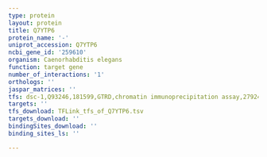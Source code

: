 ```yaml
---
type: protein
layout: protein
title: Q7YTP6
protein_name: '-'
uniprot_accession: Q7YTP6
ncbi_gene_id: '259610'
organism: Caenorhabditis elegans
function: target gene
number_of_interactions: '1'
orthologs: ''
jaspar_matrices: ''
tfs: dsc-1,Q93246,181599,GTRD,chromatin immunoprecipitation assay,27924024%5Buid%5D,No
targets: ''
tfs_download: TFLink_tfs_of_Q7YTP6.tsv
targets_download: ''
bindingSites_download: ''
binding_sites_ls: ''

---
```

